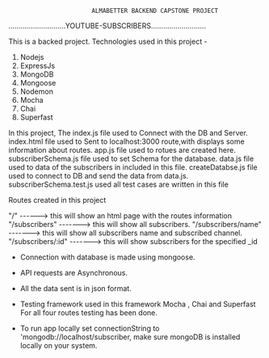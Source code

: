                            ALMABETTER BACKEND CAPSTONE PROJECT

............................YOUTUBE-SUBSCRIBERS...........................

This is a backed project. Technologies used in this project -
1. Nodejs
2. ExpressJs
3. MongoDB
4. Mongoose
5. Nodemon
6. Mocha
7. Chai
8. Superfast

In this project, The index.js file used to Connect with the DB and Server.
index.html file used to Sent to localhost:3000 route,with displays some information about routes.
app.js file used to  rotues are created here.
subscriberSchema.js file used to set Schema for the database.
data.js file used to data of the subscribers in included in this file.
createDatabse.js file used to  connect to DB and send the data from data.js.
subscriberSchema.test.js used all test cases are written in this file

Routes created in this project

"/"  ------> this will show an html page with the routes information
"/subscribers" -------> this will show all subscribers.
"/subscribers/name" -------> this will show all subscribers name and subscribed channel.
"/subscribers/:id" -------> this will show subscribers for the specified _id

* Connection with database is made using mongoose.

* API requests are Asynchronous.

* All the data sent is in json format.

* Testing framework used in this framework Mocha , Chai and Superfast For all four routes testing has been done.

* To run app locally set connectionString to 'mongodb://localhost/subscriber, make sure mongoDB is installed locally on your system.


